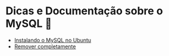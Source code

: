 # Dicas e Documentação sobre o MySQL :robot:

- [Instalando o MySQL no Ubuntu](https://gustavosouza.dev.br/instalando-configurando-mysql-8-no-ubuntu/)
- [Remover completamente](https://lgsalles.me/como-remover-completamente-o-mysql-do-ubuntu/)